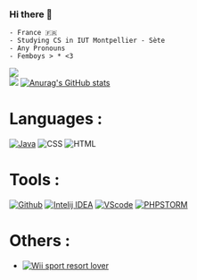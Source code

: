 ### Hi there 👋

    - France 🇫🇷
    - Studying CS in IUT Montpellier - Sète
    - Any Pronouns
    - Femboys > * <3
   



<a href="https://github.com/jstrieb/github-stats">![](https://github.com/Lengthrequired/github-stats/blob/master/generated/overview.svg) <br></a>
![](https://github.com/Lengthrequired/github-stats/blob/master/generated/languages.svg)
[![Anurag's GitHub stats](https://github-readme-stats.vercel.app/api?username=Lengthrequired&count_private=true&show_icons=true&theme=cobalt)](https://github.com/anuraghazra/github-readme-stats)

# Languages :
  <a href="https://openjdk.java.net/">![Java](https://img.shields.io/badge/JAVA-blueviolet?style=for-the-badge&logo=java)</a>
  ![CSS](https://img.shields.io/badge/CSS-4f3085?style=for-the-badge&logo=CSS3&logoColor=white)
  ![HTML](https://img.shields.io/badge/HTML-e05199?style=for-the-badge&logo=HTML5&logoColor=white)


# Tools :

<a href="https://github.com/">![Github](https://img.shields.io/badge/Github-gray?style=for-the-badge&logo=Github&logoColor=white)</a>
<a href="https://www.jetbrains.com/idea/">![Intelij IDEA](https://img.shields.io/badge/Intelij-ff0066?style=for-the-badge&logo=IntelliJ-IDEA&logoColor=white)</a>
<a href="https://code.visualstudio.com/">![VScode](https://img.shields.io/badge/VScode-0084e0?style=for-the-badge&logo=visualstudiocode&logoColor=white)</a>
<a href="https://www.jetbrains.com/phpstorm/">![PHPSTORM](https://img.shields.io/badge/PHPSTORM-ff69b4?style-for-the-badge&logo=PHPSTORM&logoColor=white)</a>

# Others :
  
- <a href="https://fr.wikipedia.org/wiki/Wii_Sports_Resort"> ![Wii sport resort lover](https://img.shields.io/badge/Wii_sport_resort_lover-9cf?style=for-the-badge&logo=wii&logoColor=white)</a>
 

